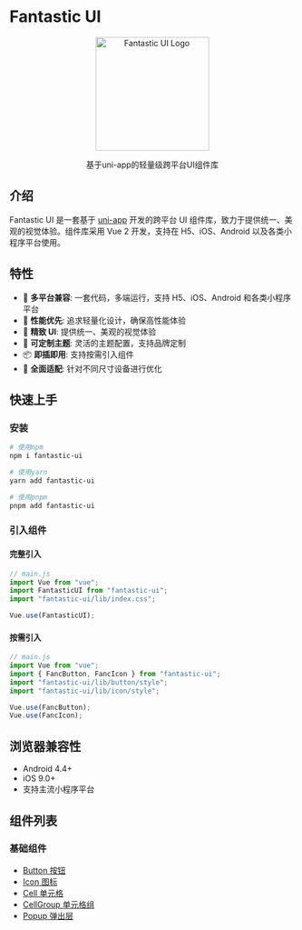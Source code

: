 # Fantastic UI

<p align="center">
  <img src="../../src/static/logo.png" width="200" alt="Fantastic UI Logo">
</p>

<p align="center">基于uni-app的轻量级跨平台UI组件库</p>

## 介绍

Fantastic UI 是一套基于 [uni-app](https://uniapp.dcloud.io/) 开发的跨平台 UI 组件库，致力于提供统一、美观的视觉体验。组件库采用 Vue 2 开发，支持在 H5、iOS、Android 以及各类小程序平台使用。

## 特性

-   🌈 **多平台兼容**: 一套代码，多端运行，支持 H5、iOS、Android 和各类小程序平台
-   🚀 **性能优先**: 追求轻量化设计，确保高性能体验
-   💎 **精致 UI**: 提供统一、美观的视觉体验
-   🧩 **可定制主题**: 灵活的主题配置，支持品牌定制
-   📦 **即插即用**: 支持按需引入组件
-   📱 **全面适配**: 针对不同尺寸设备进行优化

## 快速上手

### 安装

```bash
# 使用npm
npm i fantastic-ui

# 使用yarn
yarn add fantastic-ui

# 使用pnpm
pnpm add fantastic-ui
```

### 引入组件

#### 完整引入

```js
// main.js
import Vue from "vue";
import FantasticUI from "fantastic-ui";
import "fantastic-ui/lib/index.css";

Vue.use(FantasticUI);
```

#### 按需引入

```js
// main.js
import Vue from "vue";
import { FancButton, FancIcon } from "fantastic-ui";
import "fantastic-ui/lib/button/style";
import "fantastic-ui/lib/icon/style";

Vue.use(FancButton);
Vue.use(FancIcon);
```

## 浏览器兼容性

-   Android 4.4+
-   iOS 9.0+
-   支持主流小程序平台

## 组件列表

### 基础组件

-   [Button 按钮](./button.md)
-   [Icon 图标](./icon.md)
-   [Cell 单元格](./cell.md)
-   [CellGroup 单元格组](./cell-group.md)
-   [Popup 弹出层](./popup.md)
